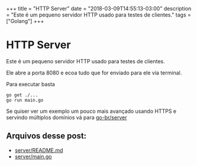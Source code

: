 +++
title = "HTTP Server"
date = "2018-03-09T14:55:13-03:00"
description = "Este é um pequeno servidor HTTP usado para testes de clientes."
tags = ["Golang"]
+++

# HTTP Server

Este é um pequeno servidor HTTP usado para testes de clientes.

Ele abre a porta 8080 e ecoa tudo que for enviado para ele via terminal.

Para executar basta

```console
go get ./...
go run main.go
```

Se quiser ver um exemplo um pouco mais avançado usando HTTPS e servindo múltiplos domínios vá para [go-br/server](https://github.com/go-br/server)

## Arquivos desse post:

- [server/README.md](https://github.com/go-br/estudos/blob/master/server/README.md)
- [server/main.go](https://github.com/go-br/estudos/blob/master/server/main.go)
